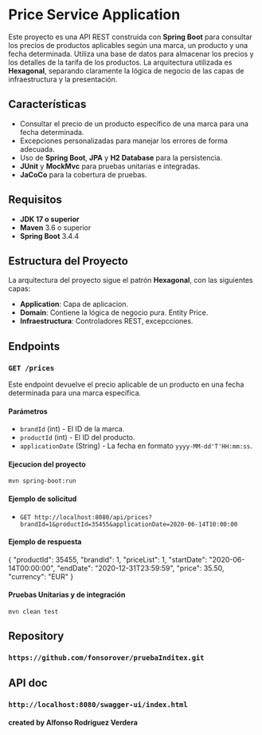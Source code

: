 # Price Service Application

Este proyecto es una API REST construida con **Spring Boot** para consultar los precios de productos aplicables según una marca, un producto y una fecha determinada. Utiliza una base de datos para almacenar los precios y los detalles de la tarifa de los productos. La arquitectura utilizada es **Hexagonal**, separando claramente la lógica de negocio de las capas de infraestructura y la presentación.

## Características

- Consultar el precio de un producto específico de una marca para una fecha determinada.
- Excepciones personalizadas para manejar los errores de forma adecuada.
- Uso de **Spring Boot**, **JPA** y **H2 Database** para la persistencia.
- **JUnit** y **MockMvc** para pruebas unitarias e integradas.
- **JaCoCo** para la cobertura de pruebas.

## Requisitos

- **JDK 17 o superior**
- **Maven** 3.6 o superior
- **Spring Boot** 3.4.4

## Estructura del Proyecto

La arquitectura del proyecto sigue el patrón **Hexagonal**, con las siguientes capas:

- **Application**: Capa de aplicacion.
- **Domain**: Contiene la lógica de negocio pura. Entity Price.
- **Infraestructura**: Controladores REST, excepcciones.


## Endpoints

### `GET /prices`

Este endpoint devuelve el precio aplicable de un producto en una fecha determinada para una marca específica.

#### Parámetros

- `brandId` (int) - El ID de la marca.
- `productId` (int) - El ID del producto.
- `applicationDate` (String) - La fecha en formato `yyyy-MM-dd'T'HH:mm:ss`.

#### Ejecucion del proyecto

`mvn spring-boot:run
`

#### Ejemplo de solicitud

- `GET http://localhost:8080/api/prices?brandId=1&productId=35455&applicationDate=2020-06-14T10:00:00`
#### Ejemplo de respuesta
{
"productId": 35455,
"brandId": 1,
"priceList": 1,
"startDate": "2020-06-14T00:00:00",
"endDate": "2020-12-31T23:59:59",
"price": 35.50,
"currency": "EUR"
}

#### Pruebas Unitarias y de integración

`mvn clean test
`
## Repository

### `https://github.com/fonsorover/pruebaInditex.git`

## API doc

### `http://localhost:8080/swagger-ui/index.html`

#### created by Alfonso Rodriguez Verdera
